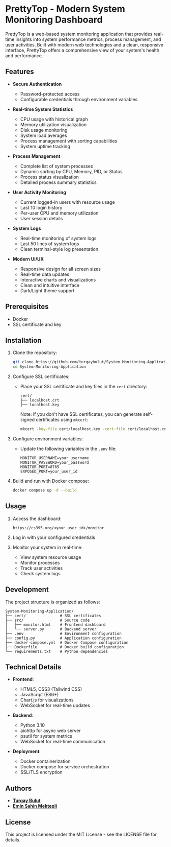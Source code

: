 # PrettyTop - Modern System Monitoring Dashboard

PrettyTop is a web-based system monitoring application that provides real-time insights into system performance metrics, process management, and user activities. Built with modern web technologies and a clean, responsive interface, PrettyTop offers a comprehensive view of your system's health and performance.

## Features

- **Secure Authentication**
  - Password-protected access
  - Configurable credentials through environment variables

- **Real-time System Statistics**
  - CPU usage with historical graph
  - Memory utilization visualization
  - Disk usage monitoring
  - System load averages
  - Process management with sorting capabilities
  - System uptime tracking

- **Process Management**
  - Complete list of system processes
  - Dynamic sorting by CPU, Memory, PID, or Status
  - Process status visualization
  - Detailed process summary statistics

- **User Activity Monitoring**
  - Current logged-in users with resource usage
  - Last 10 login history
  - Per-user CPU and memory utilization
  - User session details

- **System Logs**
  - Real-time monitoring of system logs
  - Last 50 lines of system logs
  - Clean terminal-style log presentation

- **Modern UI/UX**
  - Responsive design for all screen sizes
  - Real-time data updates
  - Interactive charts and visualizations
  - Clean and intuitive interface
  - Dark/Light theme support

## Prerequisites

- Docker
- SSL certificate and key

## Installation

1. Clone the repository:

   ```bash
   git clone https://github.com/turgaybulut/System-Monitoring-Application.git
   cd System-Monitoring-Application
   ```

2. Configure SSL certificates:
   - Place your SSL certificate and key files in the `cert` directory:

     ```plaintext
     cert/
     ├── localhost.crt
     ├── localhost.key
     ```

     Note: If you don't have SSL certificates, you can generate self-signed certificates using `mkcert`:

     ```bash
     mkcert -key-file cert/localhost.key -cert-file cert/localhost.crt localhost
     ```

3. Configure environment variables:
   - Update the following variables in the `.env` file:

     ```plaintext
     MONITOR_USERNAME=your_username
     MONITOR_PASSWORD=your_password
     MONITOR_PORT=8765
     EXPOSED_PORT=your_user_id
     ```

4. Build and run with Docker compose:

   ```bash
   docker compose up -d --build
   ```

## Usage

1. Access the dashboard:

   ```text
   https://cs395.org/<your_user_id>/monitor
   ```

2. Log in with your configured credentials

3. Monitor your system in real-time:
   - View system resource usage
   - Monitor processes
   - Track user activities
   - Check system logs

## Development

The project structure is organized as follows:

```text
System-Monitoring-Application/
├── cert/               # SSL certificates
├── src/                # Source code
│   ├── monitor.html    # Frontend dashboard
│   └── server.py       # Backend server
├── .env                # Environment configuration
├── config.py           # Application configuration
├── docker-compose.yml  # Docker Compose configuration
├── Dockerfile          # Docker build configuration
└── requirements.txt    # Python dependencies
```

## Technical Details

- **Frontend**:
  - HTML5, CSS3 (Tailwind CSS)
  - JavaScript (ES6+)
  - Chart.js for visualizations
  - WebSocket for real-time updates

- **Backend**:
  - Python 3.10
  - aiohttp for async web server
  - psutil for system metrics
  - WebSocket for real-time communication

- **Deployment**:
  - Docker containerization
  - Docker compose for service orchestration
  - SSL/TLS encryption

## Authors

- [**Turgay Bulut**](https://github.com/turgaybulut)
- [**Emin Şahin Mektepli**](https://github.com/Sahin-Mektepli)

## License

This project is licensed under the MIT License - see the LICENSE file for details.
